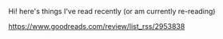 Hi! here's things I've read recently (or am currently re-reading)


https://www.goodreads.com/review/list_rss/2953838
